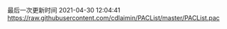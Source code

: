 最后一次更新时间 2021-04-30 12:04:41
https://raw.githubusercontent.com/cdlaimin/PACList/master/PACList.pac

